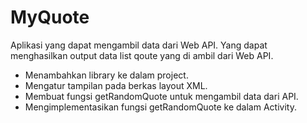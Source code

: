# MyQuote
Aplikasi yang dapat mengambil data dari Web API. Yang dapat menghasilkan output data list qoute yang di ambil dari Web API.

- Menambahkan library ke dalam project.
- Mengatur tampilan pada berkas layout XML.
- Membuat fungsi getRandomQuote untuk mengambil data dari API.
- Mengimplementasikan fungsi getRandomQuote ke dalam Activity.
